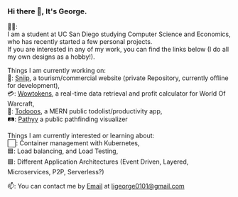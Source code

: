 ### Hi there 👋, It's George.  
  
🙍‍♂️:  
I am a student at UC San Diego studying Computer Science and Economics, who has recently started a few personal projects.  
If you are interested in any of my work, you can find the links below (I do all my own designs as a hobby!).
  
  
  
  
Things I am currently working on:  
🚢: [Sniip](http://sniip.jp), a tourism/commercial website (private Repository, currently offline for development),  
💳: [Wowtokens](https://lit-forest-30304.herokuapp.com/), a real-time data retrieval and profit calculator for World Of Warcraft,  
📔: [Todooos](https://todooos.us), a MERN public todolist/productivity app,  
🛤️: [Pathyy](https://www.pathyy.com) a public pathfinding visualizer  
  
  
Things I am currently interested or learning about:  
⬜: Container management with Kubernetes,  
🟦: Load balancing, and Load Testing,  
🟩: Different Application Architectures (Event Driven, Layered, Microservices, P2P, Serverless?)  
  
  
📫: You can contact me by [Email](https://mailto:ligeorge0101@gmail.com) at ligeorge0101@gmail.com  

<!--
**glli01/glli01** is a ✨ _special_ ✨ repository because its `README.md` (this file) appears on your GitHub profile.

Here are some ideas to get you started:

- 🔭 I’m currently working on ...
- 🌱 I’m currently learning ...
- 👯 I’m looking to collaborate on ...
- 🤔 I’m looking for help with ...
- 💬 Ask me about ...
- 📫 How to reach me: ...
- 😄 Pronouns: ...
- ⚡ Fun fact: ...
-->

